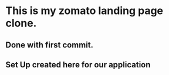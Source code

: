 # This is my zomato landing page clone. 

## Done with first commit.
  
## Set Up created here for our application
